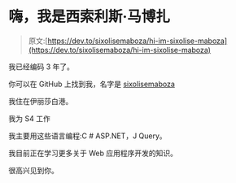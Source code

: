 # 嗨，我是西索利斯·马博扎

> 原文:[https://dev.to/sixolisemaboza/hi-im-sixolise-maboza](https://dev.to/sixolisemaboza/hi-im-sixolise-maboza)

我已经编码 3 年了。

你可以在 GitHub 上找到我，名字是 [sixolisemaboza](https://github.com/sixolisemaboza)

我住在伊丽莎白港。

我为 S4 工作

我主要用这些语言编程:C # ASP.NET，J Query。

我目前正在学习更多关于 Web 应用程序开发的知识。

很高兴见到你。